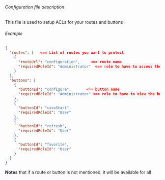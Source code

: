 ###### Configuration file description

This file is used to setup ACLs for your routes and buttons

###### Example
```json
{
  "routes": [   <== List of routes you want to protect
    {
      "routeUrl": "configuration",     <== route name
      "requiredRoleId": "Administrator"  <== role to have to access the route
    }
  ],
  "buttons": [
    {
      "buttonId": "configure",       <== button name
      "requiredRoleId": "Administrator" <== role to have to view the button
    },
    {
      "buttonId": "caseStart",
      "requiredRoleId": "User"
    },
    {
      "buttonId": "refresh",
      "requiredRoleId": "User"
    },
    {
      "buttonId": "favorite",
      "requiredRoleId": "User"
    }
  ]
}

```

**Notes** that if a route or button is not mentioned, it will be available for all






